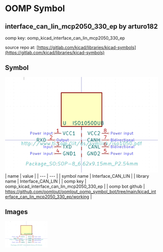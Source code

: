 # OOMP Symbol  
## interface_can_lin_mcp2050_330_ep  by arturo182  
  
oomp key: oomp_kicad_interface_can_lin_mcp2050_330_ep  
  
source repo at: [https://gitlab.com/kicad/libraries/kicad-symbols](https://gitlab.com/kicad/libraries/kicad-symbols)  
## Symbol  
  
[![working.png](working_600.png)](working.png)  
| name | value | 
| --- | --- | 
| symbol name | Interface_CAN_LIN | 
| library name | Interface_CAN_LIN | 
| oomp key | oomp_kicad_interface_can_lin_mcp2050_330_ep | 
| oomp bot github | https://github.com/oomlout/oomlout_oomp_symbol_bot/tree/main/kicad_interface_can_lin_mcp2050_330_ep/working | 
## Images  
  
[![working.png](working_140.png)](working.png)  
